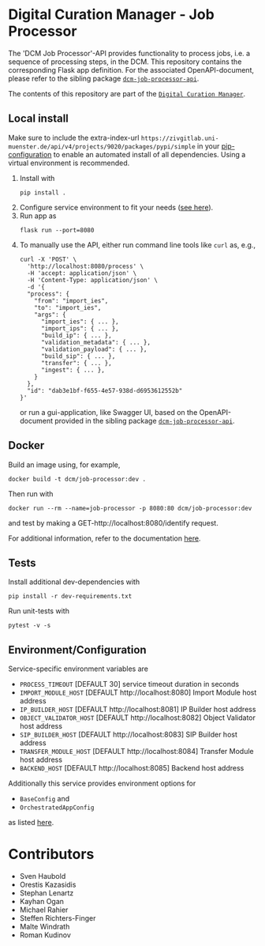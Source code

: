 # Digital Curation Manager - Job Processor

The 'DCM Job Processor'-API provides functionality to process jobs, i.e. a sequence of processing steps, in the DCM.
This repository contains the corresponding Flask app definition.
For the associated OpenAPI-document, please refer to the sibling package [`dcm-job-processor-api`](https://github.com/lzv-nrw/dcm-job-processor-api).

The contents of this repository are part of the [`Digital Curation Manager`](https://github.com/lzv-nrw/digital-curation-manager).

## Local install
Make sure to include the extra-index-url `https://zivgitlab.uni-muenster.de/api/v4/projects/9020/packages/pypi/simple` in your [pip-configuration](https://pip.pypa.io/en/stable/cli/pip_install/#finding-packages) to enable an automated install of all dependencies.
Using a virtual environment is recommended.

1. Install with
   ```
   pip install .
   ```
1. Configure service environment to fit your needs ([see here](#environmentconfiguration)).
1. Run app as
   ```
   flask run --port=8080
   ```
1. To manually use the API, either run command line tools like `curl` as, e.g.,
   ```
   curl -X 'POST' \
     'http://localhost:8080/process' \
     -H 'accept: application/json' \
     -H 'Content-Type: application/json' \
     -d '{
     "process": {
       "from": "import_ies",
       "to": "import_ies",
       "args": {
         "import_ies": { ... },
         "import_ips": { ... },
         "build_ip": { ... },
         "validation_metadata": { ... },
         "validation_payload": { ... },
         "build_sip": { ... },
         "transfer": { ... },
         "ingest": { ... },
       }
     },
     "id": "dab3e1bf-f655-4e57-938d-d6953612552b"
   }'
   ```
   or run a gui-application, like Swagger UI, based on the OpenAPI-document provided in the sibling package [`dcm-job-processor-api`](https://github.com/lzv-nrw/dcm-job-processor-api).

## Docker
Build an image using, for example,
```
docker build -t dcm/job-processor:dev .
```
Then run with
```
docker run --rm --name=job-processor -p 8080:80 dcm/job-processor:dev
```
and test by making a GET-http://localhost:8080/identify request.

For additional information, refer to the documentation [here](https://github.com/lzv-nrw/digital-curation-manager).

## Tests
Install additional dev-dependencies with
```
pip install -r dev-requirements.txt
```
Run unit-tests with
```
pytest -v -s
```

## Environment/Configuration
Service-specific environment variables are
* `PROCESS_TIMEOUT` [DEFAULT 30] service timeout duration in seconds
* `IMPORT_MODULE_HOST` [DEFAULT http://localhost:8080] Import Module host address
* `IP_BUILDER_HOST` [DEFAULT http://localhost:8081] IP Builder host address
* `OBJECT_VALIDATOR_HOST` [DEFAULT http://localhost:8082] Object Validator host address
* `SIP_BUILDER_HOST` [DEFAULT http://localhost:8083] SIP Builder host address
* `TRANSFER_MODULE_HOST` [DEFAULT http://localhost:8084] Transfer Module host address
* `BACKEND_HOST` [DEFAULT http://localhost:8085] Backend host address

Additionally this service provides environment options for
* `BaseConfig` and
* `OrchestratedAppConfig`

as listed [here](https://github.com/lzv-nrw/dcm-common#app-configuration).

# Contributors
* Sven Haubold
* Orestis Kazasidis
* Stephan Lenartz
* Kayhan Ogan
* Michael Rahier
* Steffen Richters-Finger
* Malte Windrath
* Roman Kudinov